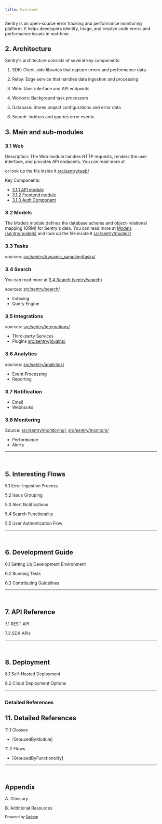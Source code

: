 ```yaml
---
title: Overview
---
```

Sentry is an open-source error tracking and performance monitoring platform. It helps developers identify, triage, and resolve code errors and performance issues in real-time.

## 2\. Architecture

Sentry's architecture consists of several key components:

1. SDK: Client-side libraries that capture errors and performance data

2. Relay: Edge service that handles data ingestion and processing

3. Web: User interface and API endpoints

4. Workers: Background task processors

5. Database: Stores project configurations and error data

6. Search: Indexes and queries error events

## 3\. Main and sub-modules

### 3.1 Web&nbsp;

Description: The Web module handles HTTP requests, renders the user interface, and provides API endpoints. You can read more at

or look up the file inside it <SwmPath>[src/sentry/web/](/src/sentry/web/)</SwmPath>

Key Components:&nbsp;

- <SwmLink doc-title="3.1.1 API module">[3.1.1 API module](/.swm/311-api-module.n262jy6w.sw.md)</SwmLink>
- <SwmLink doc-title="3.1.2 Frontend module">[3.1.2 Frontend module](/.swm/312-frontend-module.kaqc27gp.sw.md)</SwmLink>
- <SwmLink doc-title="3.1.3 Auth Component">[3.1.3 Auth Component](/.swm/313-auth-component.njjxmdfx.sw.md)</SwmLink>

### 3.2 Models&nbsp;

The Models module defines the database schema and object-relational mapping (ORM) for Sentry's data. You can read more at <SwmLink doc-title="Models (sentry/models)">[Models (sentry/models)](/.swm/models-sentrymodels.eft70avm.sw.md)</SwmLink> and look up the file inside it <SwmPath>[src/sentry/models/](/src/sentry/models/)</SwmPath>

### 3.3 Tasks&nbsp;

sources: <SwmPath>[src/sentry/dynamic_sampling/tasks/](/src/sentry/dynamic_sampling/tasks/)</SwmPath>

### 3.4 Search&nbsp;

You can read more at <SwmLink doc-title="3.4 Search (sentry/search)">[3.4 Search (sentry/search)](/.swm/34-search-sentrysearch.bfg917s9.sw.md)</SwmLink>

sources: <SwmPath>[src/sentry/search/](/src/sentry/search/)</SwmPath>

- Indexing&nbsp;
- Query Engine

### 3.5 Integrations&nbsp;

sources: <SwmPath>[src/sentry/integrations/](/src/sentry/integrations/)</SwmPath>

- Third-party Services&nbsp;
- Plugins <SwmPath>[src/sentry/plugins/](/src/sentry/plugins/)</SwmPath>

### 3.6 Analytics&nbsp;

sources: <SwmPath>[src/sentry/analytics/](/src/sentry/analytics/)</SwmPath>

- Event Processing&nbsp;
- Reporting

### 3.7 Notification

- Email&nbsp;
- Webhooks

### 3.8 Monitoring&nbsp;

Source: <SwmPath>[src/sentry/monitoring/](/src/sentry/monitoring/)</SwmPath>, <SwmPath>[src/sentry/monitors/](/src/sentry/monitors/)</SwmPath>

- Performance&nbsp;
- Alerts

---

&nbsp;

## 5\. Interesting Flows

5.1 Error Ingestion Process&nbsp;

5.2 Issue Grouping&nbsp;

5.3 Alert Notifications&nbsp;

5.4 Search Functionality&nbsp;

5.5 User Authentication Flow

---

&nbsp;

## 6\. Development Guide

6.1 Setting Up Development Environment&nbsp;

6.2 Running Tests&nbsp;

6.3 Contributing Guidelines

---

&nbsp;

## 7\. API Reference

7.1 REST API&nbsp;

7.2 SDK APIs

---

&nbsp;

## 8\. Deployment

8.1 Self-Hosted Deployment&nbsp;

8.2 Cloud Deployment Options

---

##

### Detailed References

## 11\. Detailed References

11.1 Classes&nbsp;

- \[GroupedByModule\]&nbsp;

11.2 Flows

- \[GroupedByFunctionality\]

---

&nbsp;

## Appendix

A. Glossary&nbsp;

B. Additional Resources

<SwmMeta version="3.0.0" repo-id="Z2l0aHViJTNBJTNBc2VudHJ5LWNsYXVkZSUzQSUzQXNodWp1dXU=" repo-name="sentry-claude"><sup>Powered by [Swimm](https://app.swimm.io/)</sup></SwmMeta>
